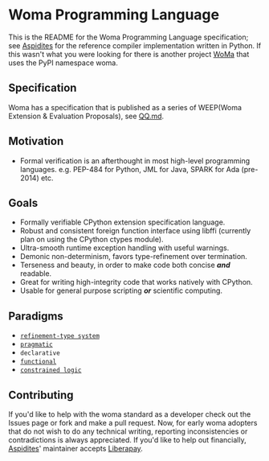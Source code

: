 # Woma Programming Language
This is the README for the Woma Programming Language specification; see [Aspidites](https://github.com/rjdbcm/Aspidites) for the reference compiler implementation written in Python. If this wasn't what you were looking for there is another project [WoMa](http://gh.com/srbonilla/WoMa) that uses the PyPI namespace woma. 

## Specification
Woma has a specification that is published as a series of WEEP(Woma Extension & Evaluation Proposals), see [QQ.md](QQ.md).

## Motivation

- Formal verification is an afterthought in most high-level programming languages. e.g. PEP-484 for Python, JML for Java, SPARK for Ada (pre-2014) etc.

## Goals

- Formally verifiable CPython extension specification language. 
- Robust and consistent foreign function interface using libffi (currently plan on using the CPython ctypes module).
- Ultra-smooth runtime exception handling with useful warnings.
- Demonic non-determinism, favors type-refinement over termination.
- Terseness and beauty, in order to make code both concise ___and___ readable.
- Great for writing high-integrity code that works natively with CPython.
- Usable for general purpose scripting ___or___ scientific computing.

## Paradigms

- [`refinement-type system`](https://arxiv.org/pdf/2010.07763.pdf)
- [`pragmatic`](https://www.adaic.org/resources/add_content/standards/05rm/html/RM-2-8.html)
- `declarative`
- [`functional`](https://towardsdatascience.com/why-developers-are-falling-in-love-with-functional-programming-13514df4048e?gi=3361de79dc98)
- [`constrained logic`](https://www.cse.unsw.edu.au/~tw/brwhkr08.pdf)


## Contributing

If you'd like to help with the woma standard as a developer check out the Issues page or fork and make a pull request.
Now, for early woma adopters that do not wish to do any technical writing, reporting inconsistencies or contradictions is always appreciated.
If you'd like to help out financially, [Aspidites](https://github.com/rjdbcm/Aspidites)' maintainer accepts [Liberapay](https://liberapay.com/rjdbcm/).
